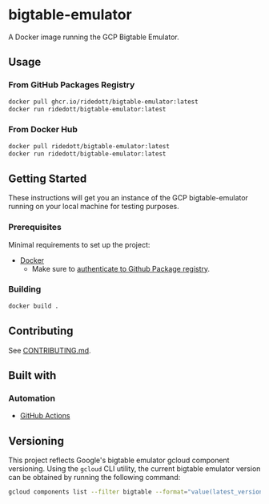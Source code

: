 # bigtable-emulator

A Docker image running the GCP Bigtable Emulator.

## Usage

### From GitHub Packages Registry

```bash
docker pull ghcr.io/ridedott/bigtable-emulator:latest
docker run ridedott/bigtable-emulator:latest
```

### From Docker Hub

```bash
docker pull ridedott/bigtable-emulator:latest
docker run ridedott/bigtable-emulator:latest
```

## Getting Started

These instructions will get you an instance of the GCP bigtable-emulator running
on your local machine for testing purposes.

### Prerequisites

Minimal requirements to set up the project:

- [Docker](https://docs.docker.com/install/)
  - Make sure to
    [authenticate to Github Package registry](https://help.github.com/en/articles/configuring-docker-for-use-with-github-package-registry#authenticating-to-github-package-registry).

### Building

```bash
docker build .
```

## Contributing

See [CONTRIBUTING.md](./CONTRIBUTING.md).

## Built with

### Automation

- [GitHub Actions](https://github.com/features/actions)

## Versioning

This project reflects Google's bigtable emulator gcloud component versioning.
Using the `gcloud` CLI utility, the current bigtable emulator version can be
obtained by running the following command:

```bash
gcloud components list --filter bigtable --format="value(latest_version_string)"
```
